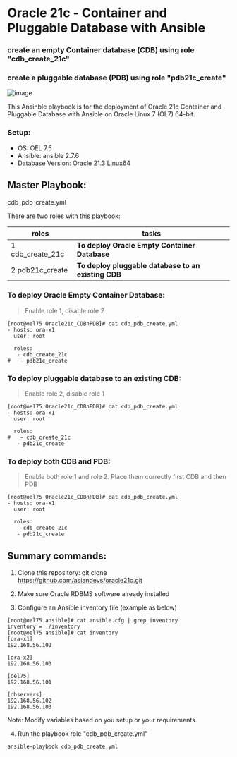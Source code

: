 # Oracle 21c - Container and Pluggable Database with Ansible
### create an empty Container database (CDB) using role "cdb_create_21c"
### create a pluggable database (PDB) using role "pdb21c_create"

![image](https://user-images.githubusercontent.com/37457408/134842588-8bc78ea4-5d7b-42b1-b7da-6517ee14e709.png)

This Ansinble playbook is for the deployment of Oracle 21c Container and Pluggable Database with Ansible on Oracle Linux 7 (OL7) 64-bit.

### Setup:
 * OS: OEL 7.5 
 * Ansible: ansible 2.7.6
 * Database Version: Oracle 21.3 Linux64

## Master Playbook:
cdb_pdb_create.yml

There are two roles with this playbook: 

roles                  | tasks
---------------------- | --------------------------------------------------------
1 cdb_create_21c       |  **To deploy Oracle Empty Container Database**
2 pdb21c_create        |  **To deploy pluggable database to an existing CDB**

### To deploy Oracle Empty Container Database:
> Enable role 1, disable role 2

```
[root@oel75 Oracle21c_CDBnPDB]# cat cdb_pdb_create.yml
- hosts: ora-x1
  user: root

  roles:
   - cdb_create_21c
#   - pdb21c_create

```

### To deploy pluggable database to an existing CDB:
> Enable role 2, disable role 1
```
[root@oel75 Oracle21c_CDBnPDB]# cat cdb_pdb_create.yml
- hosts: ora-x1
  user: root

  roles:
#   - cdb_create_21c
   - pdb21c_create

```
### To deploy both CDB and PDB:
> Enable both role 1 and role 2. Place them correctly first CDB and then PDB
```
[root@oel75 Oracle21c_CDBnPDB]# cat cdb_pdb_create.yml
- hosts: ora-x1
  user: root

  roles:
   - cdb_create_21c
   - pdb21c_create

```
## Summary commands: 

1. Clone this repository:
    git clone https://github.com/asiandevs/oracle21c.git
    
2. Make sure Oracle RDBMS software already installed

3. Configure an Ansible inventory file (example as below) 
```
[root@oel75 ansible]# cat ansible.cfg | grep inventory
inventory = ./inventory
[root@oel75 ansible]# cat inventory
[ora-x1]
192.168.56.102

[ora-x2]
192.168.56.103

[oel75]
192.168.56.101

[dbservers]
192.168.56.102
192.168.56.103
```
Note: Modify variables based on you setup or your requirements. 

4. Run the playbook role "cdb_pdb_create.yml"
```
ansible-playbook cdb_pdb_create.yml  
```
